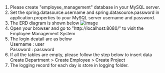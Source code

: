 1. Please create "employee_management" database in your MySQL server.
2. Set the spring.datasource.username and spring.datasource.password in application.properties to your MySQL server username and password.
3. The ERD diagram is shown below
   ![image](https://github.com/WoeiHaw/Spring-Boot-Mini-Project/assets/138196424/f224beab-c78e-4afc-bbea-083bb1df3082)
4. Open your browser and go to "http://localhost:8080/" to visit the Employee Management System
5. The login deatail are as below  
      Username : user  
      Password : password  
6. If all the tables are empty, please follow the step below to insert data  
      Create Department > Create Employee > Create Project  
7. The logging record for each day is store in logging folder.
